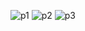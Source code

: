 ![p1](https://user-images.githubusercontent.com/52213924/222162202-53bdd243-83c8-4122-bede-76cd802f84a0.png)
![p2](https://user-images.githubusercontent.com/52213924/222162233-5604b8cb-a4a8-4e97-9d2b-29770fa90454.png)
![p3](https://user-images.githubusercontent.com/52213924/222162252-f17d3f1b-b3eb-4ece-afd3-c91c546874b6.png)

